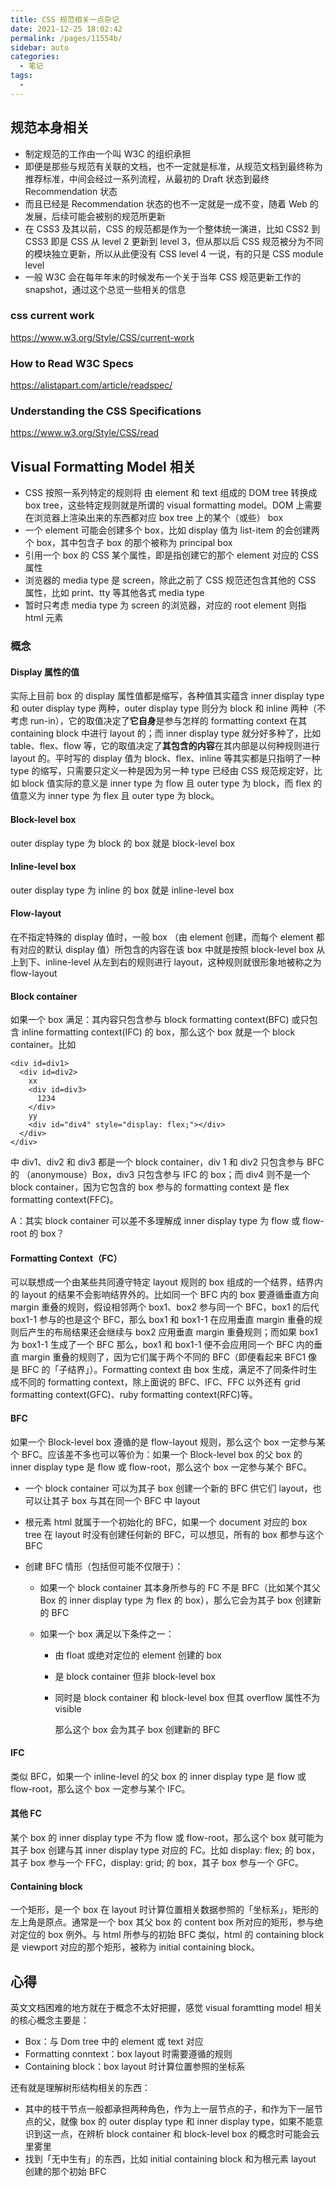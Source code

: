 ```yaml
---
title: CSS 规范相关一点杂记
date: 2021-12-25 18:02:42
permalink: /pages/11554b/
sidebar: auto
categories:
  - 笔记
tags:
  - 
---
```

## 规范本身相关

- 制定规范的工作由一个叫 W3C 的组织承担
- 即便是那些与规范有关联的文档，也不一定就是标准，从规范文档到最终称为推荐标准，中间会经过一系列流程，从最初的 Draft 状态到最终 Recommendation 状态
- 而且已经是 Recommendation 状态的也不一定就是一成不变，随着 Web 的发展，后续可能会被别的规范所更新
- 在 CSS3 及其以前，CSS 的规范都是作为一个整体统一演进，比如 CSS2 到 CSS3 即是 CSS 从 level 2 更新到 level 3，但从那以后 CSS 规范被分为不同的模块独立更新，所以从此便没有 CSS level 4 一说，有的只是 CSS module level
- 一般 W3C 会在每年年末的时候发布一个关于当年 CSS 规范更新工作的 snapshot，通过这个总览一些相关的信息

### css current work

https://www.w3.org/Style/CSS/current-work

### How to Read W3C Specs

https://alistapart.com/article/readspec/

### Understanding the CSS Specifications

https://www.w3.org/Style/CSS/read

## Visual Formatting Model 相关

- CSS 按照一系列特定的规则将 由 element 和 text 组成的 DOM tree 转换成 box tree，这些特定规则就是所谓的 visual formatting model。DOM 上需要在浏览器上渲染出来的东西都对应 box tree 上的某个（或些） box
- 一个 element 可能会创建多个 box，比如 display 值为 list-item 的会创建两个 box，其中包含子 box 的那个被称为 principal box
- 引用一个 box 的 CSS 某个属性，即是指创建它的那个 element 对应的 CSS 属性
- 浏览器的 media type 是 screen，除此之前了 CSS 规范还包含其他的 CSS 属性，比如 print、tty 等其他各式 media type
- 暂时只考虑 media type 为 screen 的浏览器，对应的 root element 则指 html 元素

### 概念

#### Display 属性的值

实际上目前 box 的 display 属性值都是缩写，各种值其实蕴含 inner display type 和 outer display type 两种，outer display type 则分为 block 和 inline 两种（不考虑 run-in），它的取值决定了**它自身**是参与怎样的 formatting context 在其 containing block 中进行 layout 的；而 inner display type 就分好多种了，比如 table、flex、flow 等，它的取值决定了**其包含的内容**在其内部是以何种规则进行 layout 的。平时写的 display 值为 block、flex、inline 等其实都是只指明了一种 type 的缩写，只需要只定义一种是因为另一种 type 已经由 CSS 规范规定好，比如 block 值实际的意义是 inner type 为 flow 且 outer type 为 block，而 flex 的值意义为 inner type 为 flex 且 outer type 为 block。

#### Block-level box

outer display type 为 block 的 box 就是 block-level box

#### Inline-level box

outer display type 为 inline 的 box 就是 inline-level box

#### Flow-layout

在不指定特殊的 display 值时，一般 box （由 element 创建，而每个 element 都有对应的默认 display 值）所包含的内容在该 box 中就是按照 block-level box 从上到下、inline-level 从左到右的规则进行 layout，这种规则就很形象地被称之为 flow-layout

#### Block container

如果一个 box 满足：其内容只包含参与 block formatting context(BFC) 或只包含 inline formatting context(IFC) 的 box，那么这个 box 就是一个 block container。比如

```
<div id=div1>
  <div id=div2>
    xx
  	<div id=div3>
      1234
    </div>
    yy
    <div id="div4" style="display: flex;"></div>
  </div>
</div>
```

中 div1、div2 和 div3 都是一个 block container，div 1 和 div2 只包含参与 BFC 的 （anonymouse）Box，div3 只包含参与 IFC 的 box；而 div4 则不是一个 block container，因为它包含的 box 参与的 formatting context 是 flex formatting context(FFC)。

A：其实 block container 可以差不多理解成 inner display type 为 flow 或 flow-root 的 box？

#### Formatting Context（FC）

可以联想成一个由某些共同遵守特定 layout 规则的 box 组成的一个结界，结界内的 layout 的结果不会影响结界外的。比如同一个 BFC 内的 box 要遵循垂直方向 margin 重叠的规则，假设相邻两个 box1、box2 参与同一个 BFC，box1 的后代 box1-1 参与的也是这个 BFC，那么 box1 和 box1-1 在应用垂直 margin 重叠的规则后产生的布局结果还会继续与 box2 应用垂直 margin 重叠规则；而如果 box1 为 box1-1 生成了一个 BFC 那么，box1 和 box1-1 便不会应用同一个 BFC 内的垂直 margin 重叠的规则了，因为它们属于两个不同的 BFC（即便看起来 BFC1 像是 BFC 的「子结界」）。Formatting context 由 box 生成，满足不了同条件时生成不同的 formatting context，除上面说的 BFC、IFC、FFC 以外还有 grid formatting context(GFC)、ruby formatting context(RFC)等。

#### BFC

如果一个 Block-level box 遵循的是 flow-layout 规则，那么这个 box 一定参与某个 BFC。应该差不多也可以等价为：如果一个 Block-level box 的父 box 的 inner display type 是 flow 或 flow-root，那么这个 box 一定参与某个 BFC。

- 一个 block container 可以为其子 box 创建一个新的 BFC 供它们 layout，也可以让其子 box 与其在同一个 BFC 中 layout

- 根元素 html 就属于一个初始化的 BFC，如果一个 document 对应的 box tree 在 layout 时没有创建任何新的 BFC，可以想见，所有的 box 都参与这个 BFC

- 创建 BFC 情形（包括但可能不仅限于）：

  - 如果一个 block container 其本身所参与的 FC 不是 BFC（比如某个其父 Box 的 inner display type 为 flex 的 box），那么它会为其子 box 创建新的 BFC

  - 如果一个 box 满足以下条件之一：

    - 由 float 或绝对定位的 element 创建的 box

    - 是 block container 但非 block-level box

    - 同时是 block container 和 block-level box 但其 overflow 属性不为 visible

      那么这个 box 会为其子 box 创建新的 BFC

#### IFC

类似 BFC，如果一个 inline-level 的父 box 的 inner display type 是 flow 或 flow-root，那么这个 box 一定参与某个 IFC。

#### 其他 FC

某个 box 的 inner display type 不为 flow 或 flow-root，那么这个 box 就可能为其子 box 创建与其 inner display type 对应的 FC。比如 display: flex; 的 box，其子 box 参与一个 FFC，display: grid; 的 box，其子 box 参与一个 GFC。

#### Containing block

一个矩形，是一个 box 在 layout 时计算位置相关数据参照的「坐标系」，矩形的左上角是原点。通常是一个 box 其父 box 的 content box 所对应的矩形，参与绝对定位的 box 例外。与 html 所参与的初始 BFC 类似，html 的 containing block 是 viewport 对应的那个矩形，被称为 initial containing block。

## 心得

英文文档困难的地方就在于概念不太好把握，感觉 visual foramtting model 相关的核心概念主要是：

- Box：与 Dom tree 中的 element 或 text 对应
- Formatting conntext：box layout 时需要遵循的规则
- Containing block：box layout 时计算位置参照的坐标系

还有就是理解树形结构相关的东西：

- 其中的枝干节点一般都承担两种角色，作为上一层节点的子，和作为下一层节点的父，就像 box 的 outer display type 和 inner display type，如果不能意识到这一点，在辨析 block container 和 block-level box 的概念时可能会云里雾里
- 找到「无中生有」的东西，比如 initial containing block 和为根元素 layout 创建的那个初始 BFC
